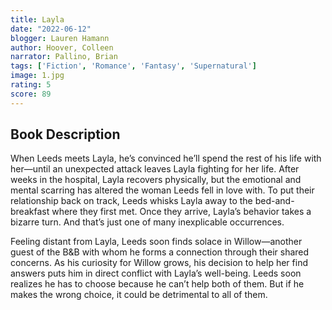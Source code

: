 ```yaml
---
title: Layla
date: "2022-06-12"
blogger: Lauren Hamann
author: Hoover, Colleen
narrator: Pallino, Brian
tags: ['Fiction', 'Romance', 'Fantasy', 'Supernatural']
image: 1.jpg
rating: 5
score: 89
---
```



## Book Description

When Leeds meets Layla, he’s convinced he’ll spend the rest of his life with her—until an unexpected attack leaves Layla fighting for her life. After weeks in the hospital, Layla recovers physically, but the emotional and mental scarring has altered the woman Leeds fell in love with. To put their relationship back on track, Leeds whisks Layla away to the bed-and-breakfast where they first met. Once they arrive, Layla’s behavior takes a bizarre turn. And that’s just one of many inexplicable occurrences.

Feeling distant from Layla, Leeds soon finds solace in Willow—another guest of the B&B with whom he forms a connection through their shared concerns. As his curiosity for Willow grows, his decision to help her find answers puts him in direct conflict with Layla’s well-being. Leeds soon realizes he has to choose because he can’t help both of them. But if he makes the wrong choice, it could be detrimental to all of them.